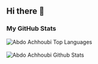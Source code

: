 ## Hi there 👋

<h3>My GitHub Stats</h3>
<p>
<img src="https://github-readme-stats.vercel.app/api/top-langs/?username=ezesub&layout=compact&theme=dark&bg_color=0A0A0A" alt="Abdo Achhoubi Top Languages"/>
<br /><br />
<img align="center" src="https://github-readme-stats.vercel.app/api?username=ezesub&include_all_commits=true&count_private=true&show_icons=true&line_height=30&title_color=CDB4DB&icon_color=CDB4DB&text_color=D3D3D3&bg_color=0A0A0A" alt="Abdo Achhoubi Github Stats">
<br /><br />
</p>

